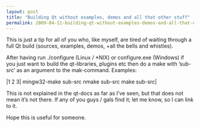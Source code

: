 ```yaml
---
layout: post
title: "Building Qt without examples, demos and all that other stuff"
permalink: 2009-04-11-building-qt-without-examples-demos-and-all-that-other-stuff
---
```

This is just a tip for all of you who, like myself, are tired of waiting through a full Qt build (sources, examples, demos, +all the bells and whistles).

After having run ./configure (Linux / *NIX) or configure.exe (Windows) if you just want to build the qt-libraries, plugins etc then do a make with ’sub-src’ as an argument to the mak-command. Examples:

|1 2 3| mingw32-make sub-src nmake sub-src make sub-src|

This is not explained in the qt-docs as far as I’ve seen, but that does not mean it’s not there. If any of you guys / gals find it; let me know, so I can link to it.

Hope this is useful for someone.
